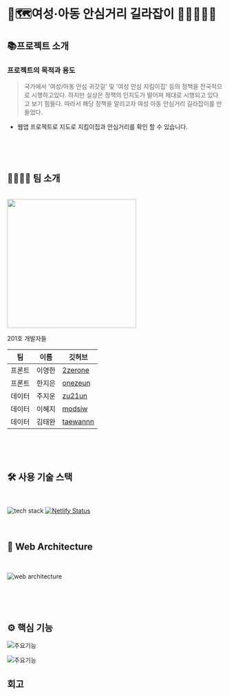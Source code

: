 # 🚩🗺여성·아동 안심거리 길라잡이 👩🏼‍🤝‍👩🏻

## 📚프로젝트 소개
### 프로젝트의 목적과 용도

> 국가에서 '여성/아동 안심 귀갓길' 및 '여성 안심 지킴이집' 등의 정책을 전국적으로 시행하고있다.
하지만 실상은 정책의 인지도가 떨어져 제대로 시행되고 있다고 보기 힘들다. 따라서 해당 정책을 알리고자 여성 아동 안심거리 길라잡이를 만들었다. 


* 웹앱 프로젝트로 지도로 지킴이집과 안심거리를 확인 할 수 있습니다.
<br>
<br>
<br>


## 👨‍👨‍👧‍👧 팀 소개 
<br>

<img src="https://user-images.githubusercontent.com/50399088/128877830-8ce41454-e01e-495f-a417-c75698ce043c.jpg" width="300">

201호 개발자들

|팀|이름|깃허브|
|------|---|---|
|프론트|이영한|[2zerone](https://github.com/2zerone)|
|프론트|한지은|[onezeun](https://github.com/onezeun)|
|데이터|주지운|[zu21un](https://github.com/zu21un)|
|데이터|이혜지|[modsiw](https://github.com/zzambbang)|
|데이터|김태완|[taewannn](https://github.com/taewannn)|

<br>
<br>
<br>

## 🛠 사용 기술 스택
<br>

![tech stack](https://user-images.githubusercontent.com/83628242/132540611-e118459f-59c6-4cdd-a0a8-33b4ec27f5c6.jpg)
[![Netlify Status](https://api.netlify.com/api/v1/badges/5e81d29e-5e8a-4aa1-aad4-021a6d6fca6e/deploy-status)](https://app.netlify.com/sites/201safe/deploys)
<br>
<br>
<br>

## 🔧 Web Architecture
<br>

![web architecture](https://user-images.githubusercontent.com/83628242/132539213-b7f5b44a-38f9-494b-848a-c81513c99737.PNG)

<br>
<br>
<br>

## ⚙ 핵심 기능
![주요기능](https://user-images.githubusercontent.com/50399088/132606650-d6d11bd1-b476-4f32-b47a-ff2a71c23503.png)

![주요기능](https://user-images.githubusercontent.com/50399088/132606673-5a336685-eb32-4572-8118-94d191644265.png)



## 회고 
